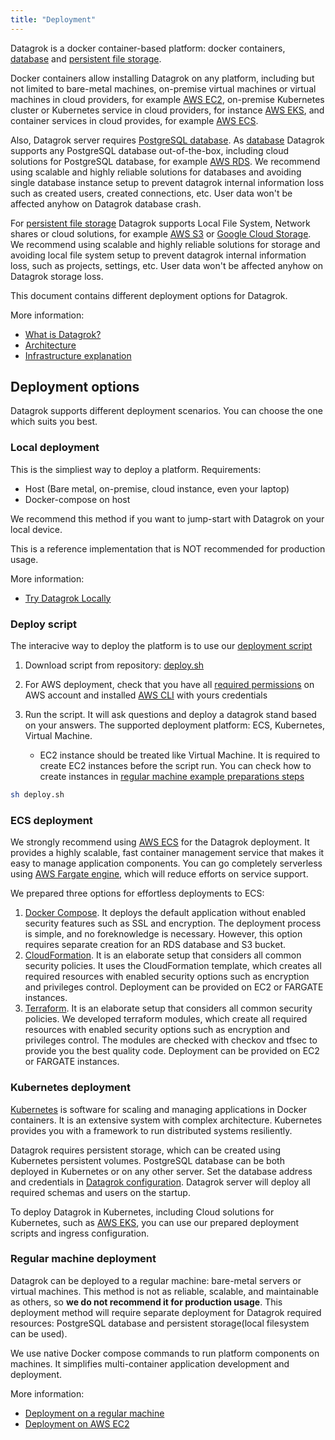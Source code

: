 ```yaml
---
title: "Deployment"
---
```


Datagrok is a docker container-based platform: docker containers, [database](infrastructure.md#database)
and [persistent file storage](infrastructure.md#storage).

Docker containers allow installing Datagrok on any platform, including but not limited to bare-metal machines,
on-premise virtual machines or virtual machines in cloud providers, for example [AWS EC2](https://aws.amazon.com/ec2/),
on-premise Kubernetes cluster or Kubernetes service in cloud providers, for
instance [AWS EKS](https://aws.amazon.com/eks/), and container services in cloud provides, for
example [AWS ECS](https://aws.amazon.com/ecs/).

Also, Datagrok server requires [PostgreSQL database](infrastructure.md#database).
As [database](infrastructure.md#database)
Datagrok supports any PostgreSQL database out-of-the-box, including cloud solutions for PostgreSQL database, for
example [AWS RDS](https://aws.amazon.com/rds/). We recommend using scalable and highly reliable solutions for databases
and avoiding single database instance setup to prevent datagrok internal information loss such as created users, created
connections, etc. User data won't be affected anyhow on Datagrok database crash.

For [persistent file storage](infrastructure.md#storage) Datagrok supports Local File System, Network shares or cloud
solutions, for example [AWS S3](https://aws.amazon.com/s3/) or [Google Cloud Storage](https://cloud.google.com/storage).
We recommend using scalable and highly reliable solutions for storage and avoiding local file system setup to prevent
datagrok internal information loss, such as projects, settings, etc. User data won't be affected anyhow on Datagrok
storage loss.

This document contains different deployment options for Datagrok.

More information:

* [What is Datagrok?](../../home.md)
* [Architecture](architecture.md)
* [Infrastructure explanation](infrastructure.md)

## Deployment options

Datagrok supports different deployment scenarios. You can choose the one which suits you best.

### Local deployment

This is the simpliest way to deploy a platform.
Requirements:

 - Host (Bare metal, on-premise, cloud instance, even your laptop)
 - Docker-compose on host

We recommend this method if you want to jump-start with Datagrok on your local device.

This is a reference implementation that is NOT recommended for production usage.

More information:

* [Try Datagrok Locally](docker-compose.md) 

### Deploy script

The interacive way to deploy the platform is to use
our [deployment script](https://github.com/datagrok-ai/public/blob/master/help/develop/admin/deploy/deploy.sh)

1. Download script from
   repository: [deploy.sh](https://raw.githubusercontent.com/datagrok-ai/public/master/help/develop/admin/deploy/deploy.sh)
2. For AWS deployment, check that you have
   all [required permissions](https://github.com/datagrok-ai/public/blob/master/help/develop/admin/deploy/iam.list)
   on AWS account and installed [AWS CLI](https://docs.aws.amazon.com/cli/latest/userguide/getting-started-install.html) with yours credentials
3. Run the script. It will ask questions and deploy a datagrok stand based on your answers. The supported deployment
   platform:
   ECS, Kubernetes, Virtual Machine.

   * EC2 instance should be treated like Virtual Machine. It is required to create EC2 instances before the script run.
     You can check how to create instances
     in [regular machine example preparations steps](deploy-regular.md#preparations)

```bash
sh deploy.sh
```

### ECS deployment

We strongly recommend using [AWS ECS](https://aws.amazon.com/ecs/) for the Datagrok deployment. It provides a highly
scalable, fast container management service that makes it easy to manage application components. You can go completely
serverless using [AWS Fargate engine](https://aws.amazon.com/fargate/), which will reduce efforts on service support.

We prepared three options for effortless deployments to ECS:

1. [Docker Compose](deploy-amazon-ecs.md). It deploys the default application without enabled security features such as
   SSL and encryption. The deployment process is simple, and no foreknowledge is necessary. However, this option
   requires separate creation for an RDS database and S3 bucket.
2. [CloudFormation](deploy-amazon-cloudformation.md). It is an elaborate setup that considers all common security
   policies. It uses the CloudFormation template, which creates all required resources with enabled security options
   such as encryption and privileges control. Deployment can be provided on EC2 or FARGATE instances.
3. [Terraform](deploy-amazon-terraform.md). It is an elaborate setup that considers all common security
   policies. We developed terraform modules, which create all required resources with enabled security options
   such as encryption and privileges control. The modules are checked with checkov and tfsec to provide you the best
   quality code. Deployment can be provided on EC2 or FARGATE instances.

### Kubernetes deployment

[Kubernetes](https://kubernetes.io/) is software for scaling and managing applications in Docker containers. It is an
extensive system with complex architecture. Kubernetes provides you with a framework to run distributed systems
resiliently.

Datagrok requires persistent storage, which can be created using Kubernetes persistent volumes. PostgreSQL database can
be both deployed in Kubernetes or on any other server. Set the database address and credentials
in [Datagrok configuration](configuration.md). Datagrok server will deploy all required schemas and users on the
startup.

To deploy Datagrok in Kubernetes, including Cloud solutions for Kubernetes, such
as [AWS EKS](https://aws.amazon.com/eks/), you can use our prepared deployment scripts and ingress configuration.

### Regular machine deployment

Datagrok can be deployed to a regular machine: bare-metal servers or virtual machines. This method is not as reliable,
scalable, and maintainable as others, so **we do not recommend it for production usage**. This deployment method will
require separate deployment for Datagrok required resources: PostgreSQL database and persistent storage(local filesystem
can be used).

We use native Docker compose commands to run platform components on machines. It simplifies multi-container application
development and deployment.

More information:

* [Deployment on a regular machine](deploy-regular.md)
* [Deployment on AWS EC2](deploy-amazon-ec2.md)
